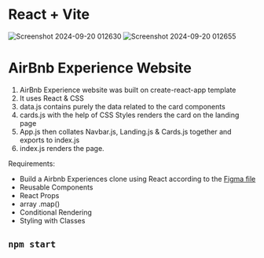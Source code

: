 # React + Vite

![Screenshot 2024-09-20 012630](https://github.com/user-attachments/assets/2475eaf8-665d-4e77-b644-555b98be5b4d)
![Screenshot 2024-09-20 012655](https://github.com/user-attachments/assets/8889e905-923d-473e-b7b3-04b2ff540c21)

# AirBnb Experience Website

1. AirBnb Experience website was built on create-react-app template
2. It uses React & CSS
3. data.js contains purely the data related to the card components
4. cards.js with the help of CSS Styles renders the card on the landing page
5. App.js then collates Navbar.js, Landing.js & Cards.js together and exports to index.js
6. index.js renders the page.

Requirements:
- Build a Airbnb Experiences clone using React according to the <a href="https://www.figma.com/file/4YjrygFEXOcDp9AAnVFv7o/Airbnb-Experiences?node-id=0%3A1">Figma file</a>
- Reusable Components
- React Props
- array .map()
- Conditional Rendering
- Styling with Classes


## `npm start`

